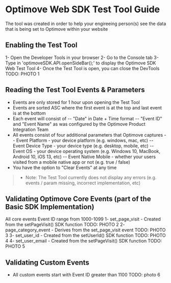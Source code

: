 # Optimove Web SDK Test Tool Guide
The tool was created in order to help your engireeing person(s) see the data that is being set to Optimove within your website

## Enabling the Test Tool
1- Open the Developer Tools in your browser
2- Go to the Console tab
3- Type in 'optimoveSDK.API.openSideBar();' to display the Optimove SDK Web Test Tool
4- Once the Test Tool is open, you can close the DevTools
TODO: PHOTO 1

## Reading the Test Tool Events & Parameters
- Events are only stored for 1 hour upon opening the Test Tool
- Events are sorted ASC where the first event is at the top and last event is at the bottom
- Each event will consist of 
-- "Date" in Date + Time format
-- "Event ID" and "Event Name" as was configured by the Optimove Product Integration Team
- All events consist of four additional parameters that Optimove captures
-- Event Platform - your device platform (e.g. windows, mac, etc)
-- Event Device Type - your device type (e.g. desktop, mobile, etc)
-- Event OS - your device operating system (e.g. Windows 10, MacBook, Android 10, iOS 13, etc)
-- Event Native Mobile - whether your users visited from a mobile native app or not (e.g. true / false)
- You have the option to "Clear Events" at any time

>- Note: The Test Tool currently does not display any errors (e.g. events / param missing, incorrect implementation, etc)

## Validating Optimove Core Events (part of the Basic SDK Implementation)
All core events Event ID range from 1000-1099
1- set_page_visit - Created from the setPageVisit() SDK function
TODO: PHOTO 2
2- page_category_event - Derives from the set_page_visit event
TODO: PHOTO 3
3- set_user_id - Created from the setUserId() SDK function
TODO: PHOTO 4
4- set_user_email - Created from the setPageVisit() SDK function
TODO: PHOTO 5

## Validating Custom Events
- All custom events start with Event ID greater than 1100
TODO: photo 6
